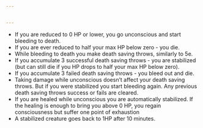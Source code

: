 ```yaml
---


---
```


<ul>
<li>If you are reduced to 0 HP or lower, you go unconscious and start bleeding to death.</li>
<li>If you are ever reduced to half your max HP below zero - you die.</li>
<li>While bleeding to death you make death saving throws, similarly to 5e.</li>
<li>If you accumulate 3 successful death saving throws - you are stabilized (but can still die if you HP drops to half your max HP below zero).</li>
<li>If you accumulate 3 failed death saving throws - you bleed out and die.</li>
<li>Taking damage while unconscious doesn’t affect your death saving throws. But if you were stabilized you start bleeding again. Any previous death saving throws success or fails are cleared.</li>
<li>If you are healed while unconscious you are automatically stabilized. If the healing is enough to bring you above 0 HP, you regain consciousness but suffer one point of exhaustion</li>
<li>A stabilized creature goes back to 1HP after 10 minutes.</li>
</ul>


